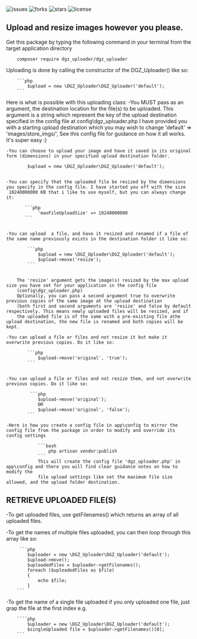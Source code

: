 ![issues](https://img.shields.io/github/issues/gustavNdamukong/DGZ_Uploader)
![forks](https://img.shields.io/github/forks/gustavNdamukong/DGZ_Uploader)
![stars](https://img.shields.io/github/stars/gustavNdamukong/DGZ_Uploader)
![license](https://img.shields.io/github/license/gustavNdamukong/DGZ_Uploader)

## Upload and resize images however you please.

Get this package by typing the following command in your terminal from the target application directory

        composer require dgz_uploader/dgz_uploader

Uploading is done by calling the constructor of the DGZ_Uploader() like so:

        ```php
            $upload = new \DGZ_Uploader\DGZ_Uploader('default');
        ```

Here is what is possible with this uploading class:
    -You MUST pass as an argument, the destination location for the file(s) to be uploaded. This argument is a string which represent the key
     of the upload destination specified in the config file at config\dgz_uploader.php
     I have provided you with a starting upload destination which you may wish to change 'default' => 'images/store_imgs/',
     See this config file for guidance on how it all works. It's super easy :)

    -You can choose to upload your image and have it saved in its original form (dimensions) in your specified upload destination folder.

            $upload = new \DGZ_Uploader\DGZ_Uploader('default');


    -You can specify that the uploaded file be resized by the dimensions you specify in the config file. I have started you off with the size
     10240000000 KB that i like to use myself, but you can always change it:

           ```php
                'maxFileUploadSize' => 10240000000
           ```


    -You can upload  a file, and have it resized and renamed if a file of the same name previously exists in the destination folder it like so:

            ```php
                $upload = new \DGZ_Uploader\DGZ_Uploader('default');
                $upload->move('resize');
            ```


        The 'resize' argument gets the image(s) resized by the max upload size you have set for your application in the config file
        (config\dgz_uploader.php)
        Optionally, you can pass a second argument true to overwrite previous copies of the same image at the upload destination
        (both first and second arguments are 'resize' and false by default respectively. This means newly uploaded files will be resized, and if
        the uploaded file is of the same with a pre-existing file athe upload destination, the new file is renamed and both copies will be kept.

    -You can upload a file or files and not resize it but make it overwrite previous copies. Do it like so:

            ```php
                $upload->move('original', 'true');
            ```


    -You can upload a file or files and not resize them, and not overwrite previous copies. Do it like so:

             ```php
                $upload->move('original');
                OR
                $upload->move('original', 'false');
            ```

    -Here is how you create a config file in app\config to mirror the config file from the package in order to modify and override its config settings

                ```bash
                    php artisan vendor:publish
                ```
                This will create the config file 'dgz_uploader.php' in app\config and there you will find clear guidance notes on how to modify the
                file upload settings like set the maximum file size allowed, and the upload folder destination.


## RETRIEVE UPLOADED FILE(S)

-To get uploaded files, use getFilenames() which returns an array of all uploaded files.

-To get the names of multiple files uploaded, you can then loop through this array like so:

         ```php
            $uploader = new \DGZ_Uploader\DGZ_Uploader('default');
            $upload->move();
            $uploadedFiles = $uploader->getFilenames();
            foreach ($uploadedFiles as $file)
            {
                echo $file;
            }
        ```


-To get the name of a single file uploaded if you only uploaded one file, just grap the file at the first index e.g.

        ````php
            $uploader = new \DGZ_Uploader\DGZ_Uploader('default');
            $singleUploaded file = $uploader->getFilenames()[0];
        ```



